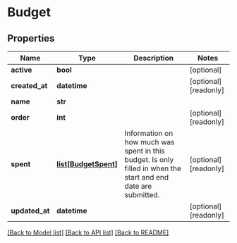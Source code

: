 # Budget

## Properties
Name | Type | Description | Notes
------------ | ------------- | ------------- | -------------
**active** | **bool** |  | [optional] 
**created_at** | **datetime** |  | [optional] [readonly] 
**name** | **str** |  | 
**order** | **int** |  | [optional] [readonly] 
**spent** | [**list[BudgetSpent]**](BudgetSpent.md) | Information on how much was spent in this budget. Is only filled in when the start and end date are submitted. | [optional] [readonly] 
**updated_at** | **datetime** |  | [optional] [readonly] 

[[Back to Model list]](../README.md#documentation-for-models) [[Back to API list]](../README.md#documentation-for-api-endpoints) [[Back to README]](../README.md)


